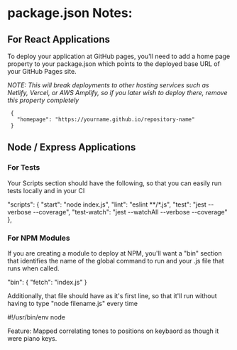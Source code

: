 # package.json Notes:

## For React Applications

 To deploy your application at GitHub pages, you'll need to add a home page property to your package.json which points to the deployed base URL of your GitHub Pages site.

 *NOTE: This will break deployments to other hosting services such as Netlify, Vercel, or AWS Amplify, so if you later wish to deploy there, remove this property completely*

     {
       "homepage": "https://yourname.github.io/repository-name"
     }

## Node / Express Applications

### For Tests
Your Scripts section should have the following, so that you can easily run tests locally and in your CI

  "scripts": {
    "start": "node index.js",
    "lint": "eslint **/*.js",
    "test": "jest --verbose --coverage",
    "test-watch": "jest --watchAll --verbose --coverage"
},


### For NPM Modules

If you are creating a module to deploy at NPM, you'll want a "bin" section that identifies the name of the global command to run and your .js file that runs when called.

"bin": {
    "fetch": "index.js"
}

Additionally, that file should have as it's first line, so that it'll run without having to type "node filename.js" every time

#!/usr/bin/env node






Feature:
Mapped correlating tones to positions on keybaord as though it were piano keys.

